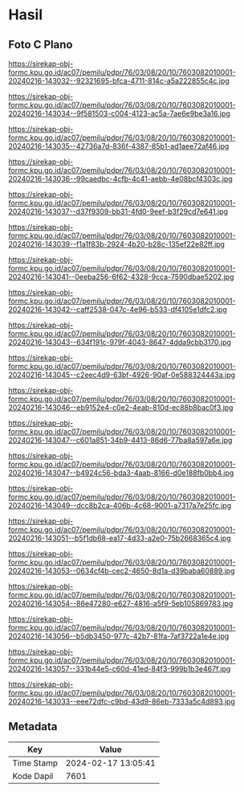 # Hasil

## Foto C Plano

https://sirekap-obj-formc.kpu.go.id/ac07/pemilu/pdpr/76/03/08/20/10/7603082010001-20240216-143032--92321695-bfca-4711-814c-a5a222855c4c.jpg

https://sirekap-obj-formc.kpu.go.id/ac07/pemilu/pdpr/76/03/08/20/10/7603082010001-20240216-143034--9f581503-c004-4123-ac5a-7ae6e9be3a16.jpg

https://sirekap-obj-formc.kpu.go.id/ac07/pemilu/pdpr/76/03/08/20/10/7603082010001-20240216-143035--42736a7d-836f-4387-85b1-ad1aee72af46.jpg

https://sirekap-obj-formc.kpu.go.id/ac07/pemilu/pdpr/76/03/08/20/10/7603082010001-20240216-143036--99caedbc-4cfb-4c41-aebb-4e08bcf4303c.jpg

https://sirekap-obj-formc.kpu.go.id/ac07/pemilu/pdpr/76/03/08/20/10/7603082010001-20240216-143037--d37f9309-bb31-4fd0-9eef-b3f29cd7e641.jpg

https://sirekap-obj-formc.kpu.go.id/ac07/pemilu/pdpr/76/03/08/20/10/7603082010001-20240216-143039--f1a1f83b-2924-4b20-b28c-135ef22e82ff.jpg

https://sirekap-obj-formc.kpu.go.id/ac07/pemilu/pdpr/76/03/08/20/10/7603082010001-20240216-143041--0eeba256-6f62-4328-9cca-7590dbae5202.jpg

https://sirekap-obj-formc.kpu.go.id/ac07/pemilu/pdpr/76/03/08/20/10/7603082010001-20240216-143042--caff2538-047c-4e96-b533-df4105e1dfc2.jpg

https://sirekap-obj-formc.kpu.go.id/ac07/pemilu/pdpr/76/03/08/20/10/7603082010001-20240216-143043--634f191c-979f-4043-8647-4dda9cbb3170.jpg

https://sirekap-obj-formc.kpu.go.id/ac07/pemilu/pdpr/76/03/08/20/10/7603082010001-20240216-143045--c2eec4d9-63bf-4926-90af-0e588324443a.jpg

https://sirekap-obj-formc.kpu.go.id/ac07/pemilu/pdpr/76/03/08/20/10/7603082010001-20240216-143046--eb9152e4-c0e2-4eab-810d-ec88b8bac0f3.jpg

https://sirekap-obj-formc.kpu.go.id/ac07/pemilu/pdpr/76/03/08/20/10/7603082010001-20240216-143047--c601a851-34b9-4413-86d6-77ba8a597a6e.jpg

https://sirekap-obj-formc.kpu.go.id/ac07/pemilu/pdpr/76/03/08/20/10/7603082010001-20240216-143047--b4924c56-bda3-4aab-8166-d0e188fb0bb4.jpg

https://sirekap-obj-formc.kpu.go.id/ac07/pemilu/pdpr/76/03/08/20/10/7603082010001-20240216-143049--dcc8b2ca-406b-4c68-9001-a7317a7e25fc.jpg

https://sirekap-obj-formc.kpu.go.id/ac07/pemilu/pdpr/76/03/08/20/10/7603082010001-20240216-143051--b5f1db68-ea17-4d33-a2e0-75b2668365c4.jpg

https://sirekap-obj-formc.kpu.go.id/ac07/pemilu/pdpr/76/03/08/20/10/7603082010001-20240216-143053--0634cf4b-cec2-4650-8d1a-d39baba60889.jpg

https://sirekap-obj-formc.kpu.go.id/ac07/pemilu/pdpr/76/03/08/20/10/7603082010001-20240216-143054--86e47280-e627-4816-a5f9-5eb105869783.jpg

https://sirekap-obj-formc.kpu.go.id/ac07/pemilu/pdpr/76/03/08/20/10/7603082010001-20240216-143056--b5db3450-977c-42b7-81fa-7af3722a1e4e.jpg

https://sirekap-obj-formc.kpu.go.id/ac07/pemilu/pdpr/76/03/08/20/10/7603082010001-20240216-143057--331b44e5-c60d-41ed-84f3-999b1b3e467f.jpg

https://sirekap-obj-formc.kpu.go.id/ac07/pemilu/pdpr/76/03/08/20/10/7603082010001-20240216-143033--eee72dfc-c9bd-43d9-86eb-7333a5c4d893.jpg


## Metadata

| Key        | Value               |
| ---------- | ------------------- |
| Time Stamp | 2024-02-17 13:05:41 |
| Kode Dapil | 7601                |



